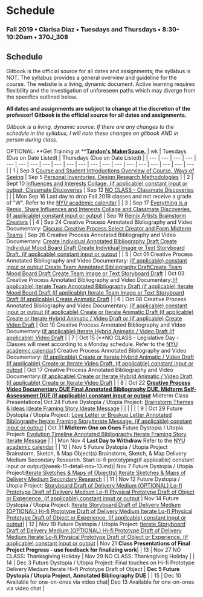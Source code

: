# Schedule

### Fall 2019 • Clarisa Diaz • Tuesdays and Thursdays • 8:30-10:20am • 370J_308

## Schedule

Gitbook is the official source for all dates and assignments; the syllabus is NOT. The syllabus provides a general overview and guideline for the course. The website is a living, dynamic document. Active learning requires flexibility and the investigation of unforeseen paths which may diverge from the specifics outlined below.

**All dates and assignments are subject to change at the discretion of the professor! Gitbook is the official source for all dates and assignments.**

_Gitbook is a living, dynamic source. If there are any changes to the schedule in the syllabus, I will note these changes on gitbook AND in person during class._

OPTIONAL: **Get Training at **[**Tandon's MakerSpace.**](http://makerspace.engineering.nyu.edu/design-lab-calendar/)
| wk | Tuesdays \(Due on Date Listed\) | Thursdays \(Due on Date Listed\) |
| --- | --- | --- | --- | --- | --- | --- | --- | --- | --- | --- | --- | --- | --- | --- | --- | --- | --- | --- | --- |
| 1 | Sep 3 [Course and Student Introductions Overview of Course, Ways of Seeing](week-1-detail-sep-04.md) | Sep 5 [Personal Inventories, Design Research Methodologies](week-1-detail-sep-04.md) |
| 2 | Sept 10 [Influences and Interests Collage. \(if applicable\) constant input or output, Classmate Discoveries](week-2-detail-sep-11.md) | Sep 12 [NO CLASS - Classmate Discoveries](week-2-detail-sep-11.md) |
|  | Mon Sep 16 Last day to drop Fall 2019 classes and not receive a grade of "W". Refer to the [NYU academic calendar](https://www.nyu.edu/registrar/calendars/university-academic-calendar.html#1198) |
| 3 | Sep 17 [Everything is a Remix, Share Influences and Interests Collage and Classmate Discoveries. \(if applicable\) constant input or output](week-3-detail-sep-18.md) | Sep 19 [Remix Artists Brainstorm Creators](week-3-detail-sep-18.md) |
| 4 | Sep 24 Creative Process Annotated Bibliography and Video Documentary: [Discuss Creative Process Select Creator and Form Midterm Teams](week-4-detail-sep-25.md) | Sep 26 Creative Process Annotated Bibliography and Video Documentary: [Create Individual Annotated Bibliography Draft Create Individual Mood Board Draft Create Individual Image or Text Storyboard Draft. \(if applicable\) constant input or output](week-4-detail-sep-25.md) |
| 5 | Oct 01 Creative Process Annotated Bibliography and Video Documentary: [\(if applicable\) constant input or output Create Team Annotated Bibliography DraftCreate Team Mood Board Draft Create Team Image or Text Storyboard Draft](week-5-detail-oct-02.md) | Oct 03 Creative Process Annotated Bibliography and Video Documentary:[\(if applicable\) Iterate Team Annotated Bibliography Draft \(if applicable\) Iterate Mood Board Draft \(if applicable\) Iterate Team Image or Text Storyboard Draft \(if applicable\) Create Animatic Draft](week-5-detail-oct-02.md) |
| 6 | Oct 08  Creative Process Annotated Bibliography and Video Documentary: [\(if applicable\) constant input or output \(if applicable\) Create or Iterate Animatic Draft \(if applicable\) Create or Iterate Hybrid Animatic / Video Draft or \(if applicable\) Create Video Draft](week-6-detail-oct-09.md) | Oct 10 Creative Process Annotated Bibliography and Video Documentary:[\(if applicable\) Iterate Hybrid Animatic / Video Draft \(if applicable\) Video Draft](week-6-detail-oct-09.md) |
| 7 | Oct 15 [**NO CLASS - Legislative Day -Classes will meet according to a Monday schedule. Refer to the [NYU academic calendar](https://www.nyu.edu/registrar/calendars/university-academic-calendar.html#1198)] Creative Process Annotated Bibliography and Video Documentary: [\(if applicable\) Create or Iterate Hybrid Animatic / Video Draft \(if applicable\) Create or Iterate Video Draft. \(if applicable\) constant input or output](week-7-detail-oct-16.md) | Oct 17 Creative Process Annotated Bibliography and Video Documentary:[\(if applicable\) Create or Iterate Hybrid Animatic / Video Draft \(if applicable\) Create or Iterate Video Draft](week-7-detail-oct-16.md) |
| 8 | Oct 22 [**Creative Process Video Documentary DUE Final Annotated Bibliography DUE. Midterm Self-Assessment DUE \(if applicable\) constant input or output**](week-9-detail-oct-30.md) Midterm Class Presentations| Oct 24 Future Dystopia / Utopia Project: [Brainstorm Themes & Ideas Ideate Framing Story Ideate Message](week-9-detail-oct-30.md) |
|  |  |  |
| 9 | Oct 29 Future Dystopia / Utopia Project: [Love Letter or Breakup Letter Annotated Bibliography Iterate Framing StoryIterate Message. \(if applicable\) constant input or output](week-10-detail-nov-06.md)  | Oct 31 **Midterm One on Ones** Future Dystopia / Utopia Project: [Evolution Timeline Annotated Bibliography Iterate Framing Story Iterate Message](week-10-detail-nov-06.md) |
|  | Mon Nov 4 **Last Day to Withdraw** Refer to the [NYU academic calendar](https://www.nyu.edu/registrar/calendars/university-academic-calendar.html#1198) |
| 10 | Nov 5 Future Dystopia / Utopia Project Brainstorm, Sketch, & Map Object\(s\) Brainstorm, Sketch, & Map Delivery Medium Secondary Research. Start lo-fi prototyping\(if applicable\) constant input or output](week-11-detail-nov-13.md)| Nov 7 Future Dystopia / Utopia Project:[Iterate Sketches & Maps of Object\(s\) Iterate Sketches & Maps of Delivery Medium Secondary Research](week-11-detail-nov-13.md) |
| 11 | Nov 12 Future Dystopia / Utopia Project: [Storyboard Draft of Delivery Medium \(OPTIONAL\) Lo-fi Prototype Draft of Delivery Medium Lo-fi Physical Prototype Draft of Object or Experience. \(if applicable\) constant input or output](week-12-detail-nov-20.md)  | Nov 14 Future Dystopia / Utopia Project: [Iterate Storyboard Draft of Delivery Medium \(OPTIONAL\) Hi-fi Prototype Draft of Delivery Medium Iterate Lo-fi Physical Prototype Draft of Object or Experience. \(if applicable\) constant input or output](week-13-detail-nov-27.md)|
| 12 | Nov 19 Future Dystopia / Utopia Project: [Iterate Storyboard Draft of Delivery Medium \(OPTIONAL\) Hi-fi Prototype Draft of Delivery Medium Iterate Lo-fi Physical Prototype Draft of Object or Experience. \(if applicable\) constant input or output](week-13-detail-nov-27.md) | Nov 21 **Class Presentations of Final Project Progress - use feedback for finalizing work**|
| 13 | Nov 27 NO CLASS: Thanksgiving Holiday  | Nov 29 NO CLASS: Thanksgiving Holiday |
| 14 | Dec 3 Future Dystopia / Utopia Project: Final touches on Hi-fi Prototype Delivery Medium Iterate Hi-fi Prototype Draft of Object | **Dec 5 Future Dystopia / Utopia Project, Annotated Bibliography DUE** |
| 15 | Dec 10 Available for one-on-ones via video chat| Dec 13 Available for one-on-ones via video chat |


